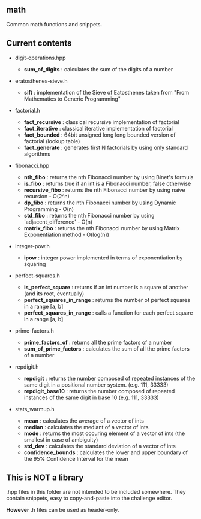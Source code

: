 ## math
Common math functions and snippets.

## Current contents

* digit-operations.hpp
  * __sum_of_digits__ : calculates the sum of the digits of a number 
  
* eratosthenes-sieve.h
  * __sift__ : implementation of the Sieve of Eatosthenes taken from "From Mathematics to Generic Programming"
 
* factorial.h
  * __fact_recursive__ : classical recursive implementation of factorial
  * __fact_iterative__ : classical iterative implementation of factorial 
  * __fact_bounded__ : 64bit unsigned long long bounded version of factorial (lookup table)
  * __fact_generate__ : generates first N factorials by using only standard algorithms

* fibonacci.hpp
  * __nth_fibo__ : returns the nth Fibonacci number by using Binet's formula
  * __is_fibo__ : returns true if an int is a Fibonacci number, false otherwise
  * __recursive_fibo__ : returns the nth Fibonacci number by using naive recursion - O(2^n)
  * __dp_fibo__ : returns the nth Fibonacci number by using Dynamic Programming - O(n)
  * __std_fibo__ : returns the nth Fibonacci number by using 'adjacent_difference' - O(n)
  * __matrix_fibo__ : returns the nth Fibonacci number by using Matrix Exponentiation method - O(log(n))

* integer-pow.h
  * __ipow__ : integer power implemented in terms of exponentiation by squaring

* perfect-squares.h
  * __is_perfect_square__ : returns if an int number is a square of another (and its root, eventually)
  * __perfect_squares_in_range__ : returns the number of perfect squares in a range [a, b]
  * __perfect_squares_in_range__ : calls a function for each perfect square in a range [a, b] 

* prime-factors.h
  * __prime_factors_of__ : returns all the prime factors of a number
  * __sum_of_prime_factors__ : calculates the sum of all the prime factors of a number

* repdigit.h
  * __repdigit__ : returns the number composed of repeated instances of the same digit in a positional number system. (e.g. 111, 33333)
  * __repdigit_base10__ : returns the number composed of repeated instances of the same digit in base 10 (e.g. 111, 33333)

* stats_warmup.h
  * __mean__ : calculates the average of a vector of ints
  * __median__ : calculates the mediant of a vector of ints
  * __mode__ : returns the most occuring element of a vector of ints (the smallest in case of ambiguity)
  * __std_dev__ : calculates the standard deviation of a vector of ints
  * __confidence_bounds__ : calculates the lower and upper boundary of the 95% Confidence Interval for the mean

## This is NOT a library
.hpp files in this folder are not intended to be included somewhere. They contain snippets, easy to copy-and-paste into the challenge editor.

__However__ .h files can be used as header-only.
